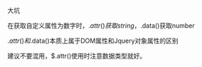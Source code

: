 大坑

在获取自定义属性为数字时，$.attr()获取string，$.data()获取number

$.attr()和$.data()本质上属于DOM属性和Jquery对象属性的区别

建议不要混用，$.attr()使用时注意数据类型就好。